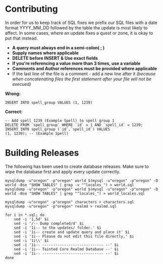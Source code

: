 # Contributing

In order for us to keep track of SQL fixes we prefix our SQL files with a date format YYYY_MM_DD followed by the table the update is most likely to affect.
In some cases, where an update fixes a quest or zone, it is okay to put that instead.

 - **A query must always end in a semi-colon( ; )**
 - **Supply names where applicable**
 - **DELETE before INSERT & Use exact fields**
 - **If you're referencing a value more than 3 times, use a variable**
 - **Comments and Author references must be provided where applicable**
 - If the last line of the file is a comment - add a new line after it
   *(because when concatenating files the first statement after your file will not be execued)*

**Wrong:**

    INSERT INTO spell_group VALUES (1, 1239)
    
**Correct:**

    -- Add spell 1239 (Example Spell) to spell group 1
    DELETE FROM `spell_group` WHERE `id` = 1 AND `spell_id` = 1239;
    INSERT INTO spell_group (`id`,`spell_id`) VALUES
    (1, 1239); -- (Example Spell)

# Building Releases

The following has been used to create database releases. Make sure to wipe the database first and apply every update correctly.

    mysqldump -u"oregon" -p"oregon" world $(mysql -u"oregon" -p"oregon" -D world -Bse "SHOW TABLES" | grep -v "^locales_") > world.sql
    mysqldump -u"oregon" -p"oregon" world $(mysql -u"oregon" -p"oregon" -D world -Bse "SHOW TABLES" | grep "^locales_") > world_locales.sql

    mysqldump -u"oregon" -p"oregon" characters > characters.sql
    mysqldump -u"oregon" -p"oregon" realmd > realmd.sql

    for i in *.sql; do
        sed -i '1,5d' $i
        sed -i '/-- Dump completed/d' $i
        sed -i '1i-- to the updates/ folder.' $i
        sed -i '1i-- create and update query and place it' $i
        sed -i '1i-- Please do not edit this file directly,' $i
        sed -i '1i\\' $i
        sed -i '1i-- ---------------------------- --' $i
        sed -i '1i-- Tainted Core Realmd Database --' $i
        sed -i '1i-- ---------------------------- --' $i
    done

